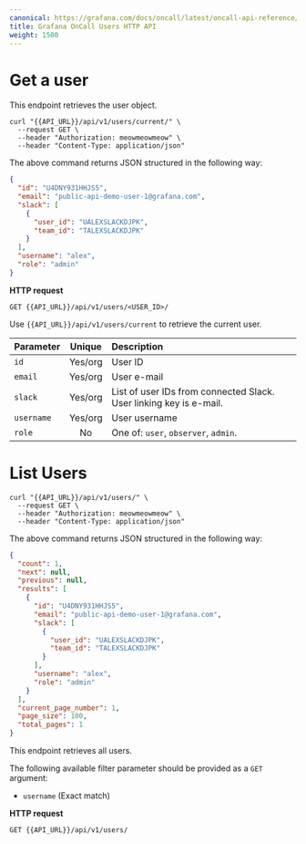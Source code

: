 ```yaml
---
canonical: https://grafana.com/docs/oncall/latest/oncall-api-reference/users/
title: Grafana OnCall Users HTTP API
weight: 1500
---
```


# Get a user

This endpoint retrieves the user object.

```shell
curl "{{API_URL}}/api/v1/users/current/" \
  --request GET \
  --header "Authorization: meowmeowmeow" \
  --header "Content-Type: application/json"
````

The above command returns JSON structured in the following way:

```json
{
  "id": "U4DNY931HHJS5",
  "email": "public-api-demo-user-1@grafana.com",
  "slack": [
    {
      "user_id": "UALEXSLACKDJPK",
      "team_id": "TALEXSLACKDJPK"
    }
  ],
  "username": "alex",
  "role": "admin"
}
```

**HTTP request**

`GET {{API_URL}}/api/v1/users/<USER_ID>/`

Use `{{API_URL}}/api/v1/users/current` to retrieve the current user.

| Parameter  | Unique  | Description                                                        |
| ---------- | :-----: | :----------------------------------------------------------------- |
| `id`       | Yes/org | User ID                                                            |
| `email`    | Yes/org | User e-mail                                                        |
| `slack`    | Yes/org | List of user IDs from connected Slack. User linking key is e-mail. |
| `username` | Yes/org | User username                                                      |
| `role`     |   No    | One of: `user`, `observer`, `admin`.                               |

# List Users

```shell
curl "{{API_URL}}/api/v1/users/" \
  --request GET \
  --header "Authorization: meowmeowmeow" \
  --header "Content-Type: application/json"
```

The above command returns JSON structured in the following way:

```json
{
  "count": 1,
  "next": null,
  "previous": null,
  "results": [
    {
      "id": "U4DNY931HHJS5",
      "email": "public-api-demo-user-1@grafana.com",
      "slack": [
        {
          "user_id": "UALEXSLACKDJPK",
          "team_id": "TALEXSLACKDJPK"
        }
      ],
      "username": "alex",
      "role": "admin"
    }
  ],
  "current_page_number": 1,
  "page_size": 100,
  "total_pages": 1
}
```

This endpoint retrieves all users.

The following available filter parameter should be provided as a `GET` argument:

- `username` (Exact match)

**HTTP request**

`GET {{API_URL}}/api/v1/users/`
